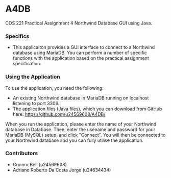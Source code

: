 # A4DB
COS 221 Practical Assignment 4 Northwind Database GUI using Java.

### Specifics
- This applicaiton provides a GUI interface to connect to a Northwind database using MariaDB. You can perform a number of specific functions with the application based on the practical assignment specification.  

### Using the Application
To use the application, you need the following: 
- An existing Northwind database in MariaDB running on localhost listening to port 3306. 
- The application files (Java files), which you can download from GitHub here: https://github.com/u24569608/A4DB/
  
When you run the application, please enter the name of your Northwind database in Database. Then, enter the usename and password for your MariaDB (MySQL) setup, and click "Connect". You will then be connected to your Northwind database and you can fully utilise the application. 

### Contributors 
- Connor Bell (u24569608)
- Adriano Roberto Da Costa Jorge (u24634434)
